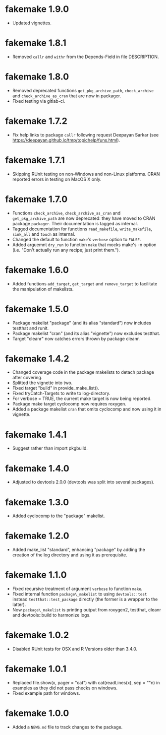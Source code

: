 # fakemake 1.9.0

* Updated vignettes.

# fakemake 1.8.1

* Removed `callr` and `withr` from the Depends-Field in file DESCRIPTION.

# fakemake 1.8.0

* Removed deprecated functions `get_pkg_archive_path`,
    `check_archive` and `check_archive_as_cran` that are now in packager. 
* Fixed testing via gitlab-ci.

# fakemake 1.7.2

* Fix help links to package `callr` following request
  Deepayan Sarkar (see https://deepayan.github.io/tmp/topichelp/funs.html).

# fakemake 1.7.1

* Skipping RUnit testing on non-Windows and non-Linux platforms.
  CRAN reported errors in testing on MacOS X only.

# fakemake 1.7.0

* Functions `check_archive`, `check_archive_as_cran` and `get_pkg_archive_path`
  are now deprecated: they have moved to CRAN package `packager`. Their
  documentation is tagged as internal.
* Tagged documentation for functions `read_makefile`, `write_makefile`,
  `sink_all` and `touch` as internal.
* Changed the default to function `make`'s `verbose` option to `FALSE`.
* Added arguemnt `dry_run` to function `make` that mocks make's -n option 
  (i.e. "Don't actually run any recipe; just print them.").

# fakemake 1.6.0

* Added  functions `add_target`, `get_target` and `remove_target` to facilitate
  the manipulation of makelists.

# fakemake 1.5.0

* Package makelist "package" (and its alias "standard") now includes testthat 
  and runit.
* Package makelist "cran" (and its alias "vignette") now excludes testthat.
* Target "cleanr" now catches errors thrown by package cleanr.

# fakemake 1.4.2

* Changed coverage code in the package makelists to detach package after
  covering.
* Splitted the vignette into two.
* Fixed target "build" in provide\_make\_list().
* Fixed tryCatch-Targets to write to log-directory.
* For verbose = TRUE, the current make target is now being reported.
* Package make target cyclocomp now requires roxygen.
* Added a package makelist `cran` that omits cyclocomp and now using it in
  vignette.

# fakemake 1.4.1

* Suggest rather than import pkgbuild.

# fakemake 1.4.0

* Adjusted to devtools 2.0.0 (devtools was split into several packages).

# fakemake 1.3.0

* Added cyclocomp to the "package" makelist.

# fakemake 1.2.0

* Added make\_list "standard", enhancing "package" by adding the creation of the
  log directory and using it as prerequisite.

# fakemake 1.1.0

* Fixed recursive treatment of argument `verbose` to function `make`.
* Fixed internal function `package\_makelist` to using `devtools::test` instead 
  `testthat::test_package` directly (the former is a wrapper to the latter).
* Now `package\_makelist` is printing output from roxygen2, testthat, cleanr and
  devtools::build to harmonize logs.

# fakemake 1.0.2

* Disabled RUnit tests for OSX and R Versions older than 3.4.0.

# fakemake 1.0.1

* Replaced file.show(x, pager = "cat") with cat(readLines(x), sep = "\"n) in
  examples as they did not pass checks on windows.
* Fixed example path for windows. 

# fakemake 1.0.0

* Added a `NEWS.md` file to track changes to the package.



